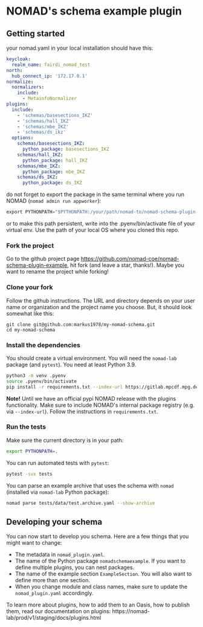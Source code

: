 # NOMAD's schema example plugin

## Getting started

your nomad.yaml in your local installation should have this:

```yaml
keycloak:
  realm_name: fairdi_nomad_test
north:
  hub_connect_ip: '172.17.0.1'
normalize:
  normalizers:
    include:
      - MetainfoNormalizer
plugins:
  include:
    - 'schemas/basesections_IKZ'
    - 'schemas/hall_IKZ'
    - 'schemas/mbe_IKZ'
    - 'schemas/ds_ikz'
  options:
    schemas/basesections_IKZ:
      python_package: basesections_IKZ
    schemas/hall_IKZ:
      python_package: hall_IKZ
    schemas/mbe_IKZ:
      python_package: mbe_IKZ
    schemas/ds_IKZ:
      python_package: ds_IKZ
```

do not forget to export the package in the same terminal where you run NOMAD (`nomad admin run appworker`):

```python
export PYTHONPATH="$PYTHONPATH:/your/path/nomad-to/nomad-schema-plugin-x-ray-diffraction"
```

or to make this path persistent, write into the .pyenv/bin/activate file of your virtual env. Use the path of your local OS where you cloned this repo.

### Fork the project

Go to the github project page https://github.com/nomad-coe/nomad-schema-plugin-example, hit
fork (and leave a star, thanks!). Maybe you want to rename the project while forking!

### Clone your fork

Follow the github instructions. The URL and directory depends on your user name or organization and the
project name you choose. But, it should look somewhat like this:

```
git clone git@github.com:markus1978/my-nomad-schema.git
cd my-nomad-schema
```

### Install the dependencies

You should create a virtual environment. You will need the `nomad-lab` package (and `pytest`).
You need at least Python 3.9.

```sh
python3 -m venv .pyenv
source .pyenv/bin/activate
pip install -r requirements.txt --index-url https://gitlab.mpcdf.mpg.de/api/v4/projects/2187/packages/pypi/simple
```

**Note!**
Until we have an official pypi NOMAD release with the plugins functionality. Make
sure to include NOMAD's internal package registry (e.g. via `--index-url`). Follow the instructions
in `requirements.txt`.

### Run the tests

Make sure the current directory is in your path:

```sh
export PYTHONPATH=.
```

You can run automated tests with `pytest`:

```sh
pytest -svx tests
```

You can parse an example archive that uses the schema with `nomad`
(installed via `nomad-lab` Python package):

```sh
nomad parse tests/data/test.archive.yaml --show-archive
```

## Developing your schema

You can now start to develop you schema. Here are a few things that you might want to change:

- The metadata in `nomad_plugin.yaml`.
- The name of the Python package `nomadschemaexample`. If you want to define multiple plugins, you can nest packages.
- The name of the example section `ExampleSection`. You will also want to define more than one section.
- When you change module and class names, make sure to update the `nomad_plugin.yaml` accordingly.

To learn more about plugins, how to add them to an Oasis, how to publish them, read our
documentation on plugins: https://nomad-lab/prod/v1/staging/docs/plugins.html

